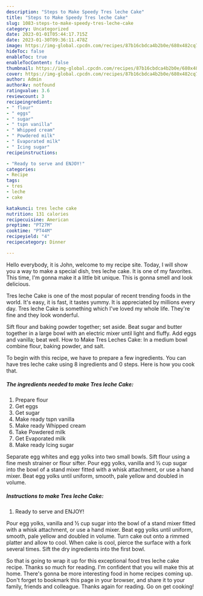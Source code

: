 ```yaml
---
description: "Steps to Make Speedy Tres leche Cake"
title: "Steps to Make Speedy Tres leche Cake"
slug: 1083-steps-to-make-speedy-tres-leche-cake
category: Uncategorized
date: 2023-01-01T05:44:17.715Z
date: 2023-01-30T09:36:11.478Z
image: https://img-global.cpcdn.com/recipes/87b16cbdca4b2b0e/680x482cq70/tres-leche-cake-recipe-main-photo.jpg
hideToc: false
enableToc: true
enableTocContent: false
thumbnail: https://img-global.cpcdn.com/recipes/87b16cbdca4b2b0e/680x482cq70/tres-leche-cake-recipe-main-photo.jpg
cover: https://img-global.cpcdn.com/recipes/87b16cbdca4b2b0e/680x482cq70/tres-leche-cake-recipe-main-photo.jpg
author: Admin
authorAv: notfound
ratingvalue: 3.6
reviewcount: 3
recipeingredient:
- " flour"
- " eggs"
- " sugar"
- " tspn vanilla"
- " Whipped cream"
- " Powdered milk"
- " Evaporated milk"
- " Icing sugar"
recipeinstructions:

- "Ready to serve and ENJOY!"
categories:
- Recipe
tags:
- tres
- leche
- cake

katakunci: tres leche cake 
nutrition: 131 calories
recipecuisine: American
preptime: "PT27M"
cooktime: "PT44M"
recipeyield: "4"
recipecategory: Dinner

---
```



Hello everybody, it is John, welcome to my recipe site. Today, I will show you a way to make a special dish, tres leche cake. It is one of my favorites. This time, I'm gonna make it a little bit unique. This is gonna smell and look delicious.

Tres leche Cake is one of the most popular of recent trending foods in the world. It's easy, it is fast, it tastes yummy. It is appreciated by millions every day. Tres leche Cake is something which I've loved my whole life. They're fine and they look wonderful.

Sift flour and baking powder together; set aside. Beat sugar and butter together in a large bowl with an electric mixer until light and fluffy. Add eggs and vanilla; beat well. How to Make Tres Leches Cake: In a medium bowl combine flour, baking powder, and salt.


To begin with this recipe, we have to prepare a few ingredients. You can have tres leche cake using 8 ingredients and 0 steps. Here is how you cook that.

<!--inarticleads1-->

##### The ingredients needed to make Tres leche Cake:

1. Prepare  flour
1. Get  eggs
1. Get  sugar
1. Make ready  tspn vanilla
1. Make ready  Whipped cream
1. Take  Powdered milk
1. Get  Evaporated milk
1. Make ready  Icing sugar


Separate egg whites and egg yolks into two small bowls. Sift flour using a fine mesh strainer or flour sifter. Pour egg yolks, vanilla and ½ cup sugar into the bowl of a stand mixer fitted with a whisk attachment, or use a hand mixer. Beat egg yolks until uniform, smooth, pale yellow and doubled in volume. 

<!--inarticleads2-->

##### Instructions to make Tres leche Cake:


1. Ready to serve and ENJOY!

Pour egg yolks, vanilla and ½ cup sugar into the bowl of a stand mixer fitted with a whisk attachment, or use a hand mixer. Beat egg yolks until uniform, smooth, pale yellow and doubled in volume. Turn cake out onto a rimmed platter and allow to cool. When cake is cool, pierce the surface with a fork several times. Sift the dry ingredients into the first bowl. 

So that is going to wrap it up for this exceptional food tres leche cake recipe. Thanks so much for reading. I'm confident that you will make this at home. There's gonna be more interesting food in home recipes coming up. Don't forget to bookmark this page in your browser, and share it to your family, friends and colleague. Thanks again for reading. Go on get cooking!

